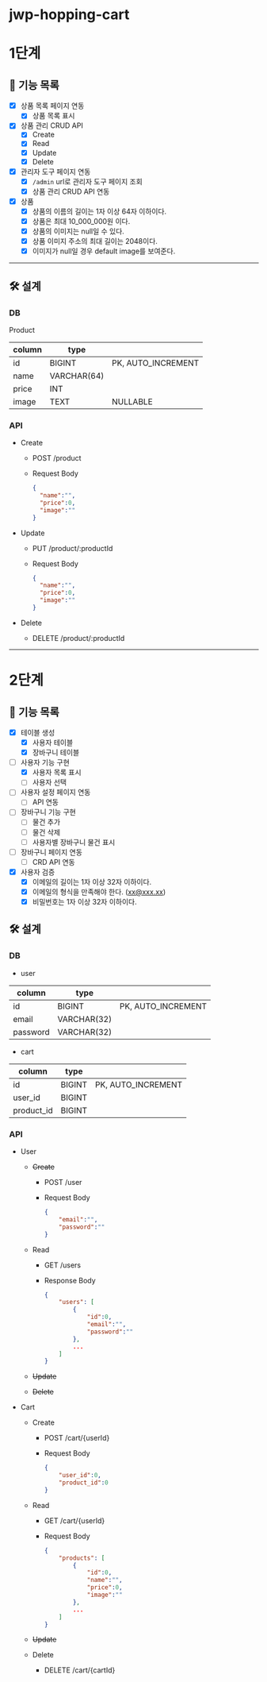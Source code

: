 # jwp-hopping-cart

# 1단계

## 🎯 기능 목록

- [x]  상품 목록 페이지 연동
    - [x]  상품 목록 표시
- [x]  상품 관리 CRUD API
    - [x]  Create
    - [x]  Read
    - [x]  Update
    - [x]  Delete
- [x]  관리자 도구 페이지 연동
    - [x]  `/admin` url로 관리자 도구 페이지 조회
    - [x]  상품 관리 CRUD API 연동
- [x] 상품
    - [x] 상품의 이름의 길이는 1자 이상 64자 이하이다.
    - [x] 상품은 최대 10_000_000원 이다.
    - [x] 상품의 이미지는 null일 수 있다.
    - [x] 상품 이미지 주소의 최대 길이는 2048이다.
    - [x] 이미지가 null일 경우 default image를 보여준다.

---

## 🛠️ 설계

### DB

Product

| column | type        |                    |
|--------|-------------|--------------------|
| id     | BIGINT      | PK, AUTO_INCREMENT |
| name   | VARCHAR(64) |                    |
| price  | INT         |                    |
| image  | TEXT        | NULLABLE           |

### API

- Create
    - POST /product
    - Request Body

        ```json
        {
          "name":"",
          "price":0,
          "image":""
        }
        ```

- Update
    - PUT /product/:productId
    - Request Body

        ```json
        {
          "name":"",
          "price":0,
          "image":""
        }
        ```

- Delete
    - DELETE /product/:productId

---

# 2단계

## 🎯 기능 목록

- [x]  테이블 생성
    - [x]  사용자 테이블
    - [x]  장바구니 테이블
- [ ]  사용자 기능 구현
    - [x]  사용자 목록 표시
    - [ ]  사용자 선택
- [ ]  사용자 설정 페이지 연동
    - [ ]  API 연동
- [ ]  장바구니 기능 구현
    - [ ]  물건 추가
    - [ ]  물건 삭제
    - [ ]  사용자별 장바구니 물건 표시
- [ ]  장바구니 페이지 연동
    - [ ]  CRD API 연동

- [x] 사용자 검증
    - [x] 이메일의 길이는 1자 이상 32자 이하이다.
    - [x] 이메일의 형식을 만족해야 한다. (xx@xxx.xx)
    - [x] 비밀번호는 1자 이상 32자 이하이다.

## 🛠️ 설계

### DB

- user

| column   | type        |                    |
|----------|-------------|--------------------|
| id       | BIGINT      | PK, AUTO_INCREMENT |
| email    | VARCHAR(32) |                    |
| password | VARCHAR(32) |                    |

- cart

| column     | type   |                    |
|------------|--------|--------------------|
| id         | BIGINT | PK, AUTO_INCREMENT |
| user_id    | BIGINT |                    |
| product_id | BIGINT |                    |

### API

- User
    - ~~Create~~
        - POST /user
        - Request Body

            ```json
            {
            	"email":"",
            	"password":""
            }
            ```

    - Read
        - GET /users
        - Response Body

            ```json
            {
            	"users": [
            		{
            			"id":0,
            			"email":"",
            			"password":""
            		},
            		...
            	]
            }
            ```

    - ~~Update~~
    - ~~Delete~~
- Cart
    - Create
        - POST /cart/{userId}
        - Request Body

            ```json
            {
            	"user_id":0,
            	"product_id":0
            }
            ```

    - Read
        - GET /cart/{userId}
        - Request Body

            ```json
            {
            	"products": [
            		{
            			"id":0,
            			"name":"",
            			"price":0,
            			"image":""
            		},
            		...
            	]
            }
            ```

    - ~~Update~~
    - Delete
        - DELETE /cart/{cartId}
